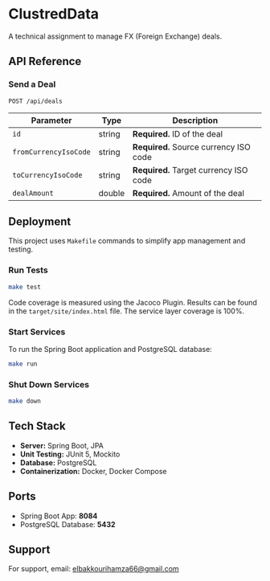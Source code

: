 # ClustredData

A technical assignment to manage FX (Foreign Exchange) deals.

## API Reference

### Send a Deal

```http
POST /api/deals
```

| Parameter             | Type     | Description                             |
|-----------------------|----------|-----------------------------------------|
| `id`                  | string   | **Required.** ID of the deal            |
| `fromCurrencyIsoCode` | string   | **Required.** Source currency ISO code  |
| `toCurrencyIsoCode`   | string   | **Required.** Target currency ISO code  |
| `dealAmount`          | double   | **Required.** Amount of the deal        |

## Deployment

This project uses `Makefile` commands to simplify app management and testing.

### Run Tests

```bash
make test
```

Code coverage is measured using the Jacoco Plugin. Results can be found in the `target/site/index.html` file. The service layer coverage is 100%.

### Start Services

To run the Spring Boot application and PostgreSQL database:

```bash
make run
```

### Shut Down Services

```bash
make down
```

## Tech Stack

- **Server:** Spring Boot, JPA
- **Unit Testing:** JUnit 5, Mockito
- **Database:** PostgreSQL
- **Containerization:** Docker, Docker Compose

## Ports

- Spring Boot App: **8084**
- PostgreSQL Database: **5432**

## Support

For support, email: [elbakkourihamza66@gmail.com](mailto:elbakkourihamza66@gmail.com)
